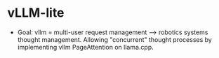 # vLLM-lite

- Goal: vllm = multi-user request management --> robotics systems thought management.
Allowing "concurrent" thought processes by implementing vllm PageAttention on llama.cpp. 
